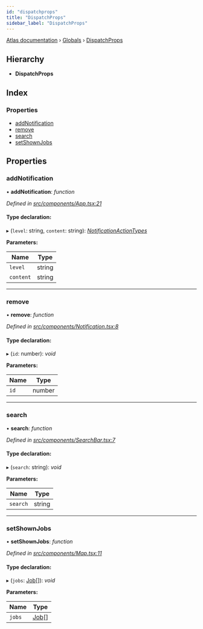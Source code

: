 ```yaml
---
id: "dispatchprops"
title: "DispatchProps"
sidebar_label: "DispatchProps"
---
```


[Atlas documentation](../index.md) › [Globals](../globals.md) › [DispatchProps](dispatchprops.md)

## Hierarchy

* **DispatchProps**

## Index

### Properties

* [addNotification](dispatchprops.md#addnotification)
* [remove](dispatchprops.md#remove)
* [search](dispatchprops.md#search)
* [setShownJobs](dispatchprops.md#setshownjobs)

## Properties

###  addNotification

• **addNotification**: *function*

*Defined in [src/components/App.tsx:21](https://github.com/chronark/atlas/blob/aa952e2/src/components/App.tsx#L21)*

#### Type declaration:

▸ (`level`: string, `content`: string): *[NotificationActionTypes](../globals.md#notificationactiontypes)*

**Parameters:**

Name | Type |
------ | ------ |
`level` | string |
`content` | string |

___

###  remove

• **remove**: *function*

*Defined in [src/components/Notification.tsx:8](https://github.com/chronark/atlas/blob/aa952e2/src/components/Notification.tsx#L8)*

#### Type declaration:

▸ (`id`: number): *void*

**Parameters:**

Name | Type |
------ | ------ |
`id` | number |

___

###  search

• **search**: *function*

*Defined in [src/components/SearchBar.tsx:7](https://github.com/chronark/atlas/blob/aa952e2/src/components/SearchBar.tsx#L7)*

#### Type declaration:

▸ (`search`: string): *void*

**Parameters:**

Name | Type |
------ | ------ |
`search` | string |

___

###  setShownJobs

• **setShownJobs**: *function*

*Defined in [src/components/Map.tsx:11](https://github.com/chronark/atlas/blob/aa952e2/src/components/Map.tsx#L11)*

#### Type declaration:

▸ (`jobs`: [Job](job.md)[]): *void*

**Parameters:**

Name | Type |
------ | ------ |
`jobs` | [Job](job.md)[] |
